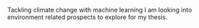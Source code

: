 Tackling climate change with machine learning
I am looking into environment related prospects to explore for my thesis.
